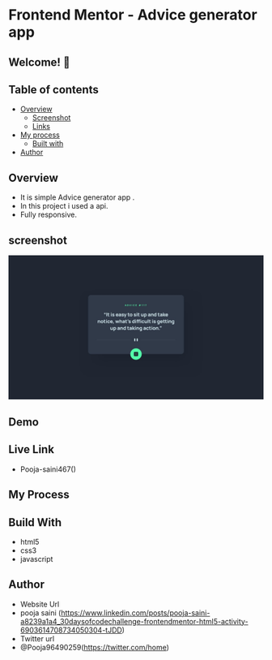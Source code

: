 # Frontend Mentor - Advice generator app

## Welcome! 👋

## Table of contents

- [Overview](#overview)
  - [Screenshot](#screenshot)
  - [Links](#links)
- [My process](#my-process)
  - [Built with](#built-with)
- [Author](#author)

## Overview 
- It is simple Advice generator app .
- In this project i used a api.
- Fully responsive.

## screenshot
<img src="https://github.com/Pooja-saini467/Advice-generator-app-main/blob/main/design/desktop-design.jpg">

## Demo

## Live Link
- Pooja-saini467()


## My Process
## Build With
- html5
- css3
- javascript

## Author
- Website Url
- pooja saini (https://www.linkedin.com/posts/pooja-saini-a8239a1a4_30daysofcodechallenge-frontendmentor-html5-activity-6903614708734050304-tJDD)
- Twitter url
- @Pooja96490259(https://twitter.com/home)
